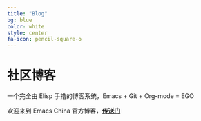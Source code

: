 ```yaml
---
title: "Blog"
bg: blue
color: white
style: center
fa-icon: pencil-square-o
---
```


# 社区博客

一个完全由 Elisp 手撸的博客系统，Emacs + Git + Org-mode = EGO

欢迎来到 Emacs China 官方博客，[**传送门**](http://blog.emacs-china.org)
